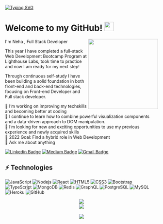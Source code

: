 
 [![Typing SVG](https://readme-typing-svg.herokuapp.com/?lines=Hello+my+name+is+Neha;Welcome+to+my+repository)](https://git.io/typing-svg)


# Welcome to my GitHub! <img src="https://raw.githubusercontent.com/aemmadi/aemmadi/master/wave.gif" width="30px">
<img align='right' src="https://media.giphy.com/media/836HiJc7pgzy8iNXCn/giphy.gif" width="230" />

I'm Neha , Full Stack Developer

 This year I have completed a full-stack Web Development Bootcamp Program at Lighthouse Labs, took time to practice and now I am ready for my next step!

Through continuous self-study I have been building a solid foundation in both front-end and back-end technologies, focusing on Front-end Developer and Full stack developer.

🔭 I’m working on improving my techskills and becoming better at coding<br/>
🌱 I continue to learn how to combine powerful visualization components and a data-driven approach to DOM manipulation.<br/> 
👯 I’m looking for new and exciting opportunities to use my previous experience and newly acquired skills<br/>
🥅 2022 Goal: Find a hybrid role in Web Development<br/>
💬 Ask me about anything<br/>


[![Linkedin Badge](https://img.shields.io/badge/-NehaYadav-blue?style=flat-square&logo=Linkedin&logoColor=white&link=https://www.linkedin.com/in/nehayadav/)](www.linkedin.com/in/neha-yadav-15701b24)
[![Medium Badge](https://img.shields.io/badge/-Nehayadav-03a57a?style=flat-square&labelColor=000000&logo=Medium&link=https://medium.com/nehayadav/)](https://medium.com/@nehayadav903/meta-programming-in-ruby-f36e3a0ab378)
[![Gmail Badge](https://img.shields.io/badge/-nehayadav903@gmail.com-c14438?style=flat-square&logo=Gmail&logoColor=white&link=mailto:nehayadav903@gmail.com)](mailto:nehayadav903@gmail.com)

## ⚡ Technologies

![JavaScript](https://img.shields.io/badge/-JavaScript-black?style=flat-square&logo=javascript)
![Nodejs](https://img.shields.io/badge/-Nodejs-black?style=flat-square&logo=Node.js)
![React](https://img.shields.io/badge/-React-black?style=flat-square&logo=react)
![HTML5](https://img.shields.io/badge/-HTML5-E34F26?style=flat-square&logo=html5&logoColor=white)
![CSS3](https://img.shields.io/badge/-CSS3-1572B6?style=flat-square&logo=css3)
![Bootstrap](https://img.shields.io/badge/-Bootstrap-563D7C?style=flat-square&logo=bootstrap)
![TypeScript](https://img.shields.io/badge/-TypeScript-007ACC?style=flat-square&logo=typescript)
![MongoDB](https://img.shields.io/badge/-MongoDB-black?style=flat-square&logo=mongodb)
![Redis](https://img.shields.io/badge/-Redis-black?style=flat-square&logo=Redis)
![GraphQL](https://img.shields.io/badge/-GraphQL-E10098?style=flat-square&logo=graphql)
![PostgreSQL](https://img.shields.io/badge/-PostgreSQL-336791?style=flat-square&logo=postgresql)
![MySQL](https://img.shields.io/badge/-MySQL-black?style=flat-square&logo=mysql)
![Heroku](https://img.shields.io/badge/-Heroku-430098?style=flat-square&logo=heroku)
![GitHub](https://img.shields.io/badge/-GitHub-181717?style=flat-square&logo=github)


<!-- Markdown -->

<div align="center">
 <img src="https://readme-jokes.vercel.app/api"
 </div>

<div align="center">
  <img src="https://github-profile-trophy.vercel.app/?username=khalby786&column=7&theme=onedark" />
</div><br/>

 <div align="center">
 <img src="https://visitor-badge.laobi.icu/badge?page_id=nehayadav"
 </div>
